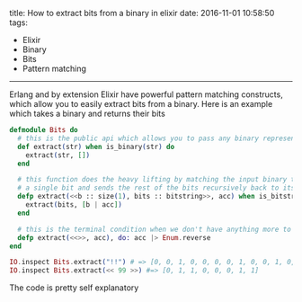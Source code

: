 title: How to extract bits from a binary in elixir
date: 2016-11-01 10:58:50
tags:
- Elixir
- Binary
- Bits
- Pattern matching
---

Erlang and by extension Elixir have powerful pattern matching constructs, which
allow you to easily extract bits from a binary. Here is an example which takes
a binary and returns their bits

~~~elixir
defmodule Bits do
  # this is the public api which allows you to pass any binary representation
  def extract(str) when is_binary(str) do
    extract(str, [])
  end

  # this function does the heavy lifting by matching the input binary to
  # a single bit and sends the rest of the bits recursively back to itself
  defp extract(<<b :: size(1), bits :: bitstring>>, acc) when is_bitstring(bits) do
    extract(bits, [b | acc])
  end

  # this is the terminal condition when we don't have anything more to extract
  defp extract(<<>>, acc), do: acc |> Enum.reverse
end

IO.inspect Bits.extract("!!") # => [0, 0, 1, 0, 0, 0, 0, 1, 0, 0, 1, 0, 0, 0, 0, 1]
IO.inspect Bits.extract(<< 99 >>) #=> [0, 1, 1, 0, 0, 0, 1, 1]
~~~

The code is pretty self explanatory
